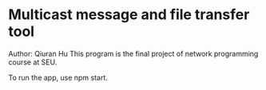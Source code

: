 # Multicast message and file transfer tool
Author: Qiuran Hu
This program is the final project of network programming course at SEU.

To run the app, use npm start.
